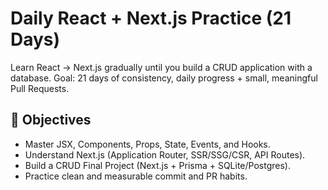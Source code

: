 # Daily React + Next.js Practice (21 Days)

Learn React → Next.js gradually until you build a CRUD application with a database.
Goal: 21 days of consistency, daily progress + small, meaningful Pull Requests.

## 🎯 Objectives
- Master JSX, Components, Props, State, Events, and Hooks.
- Understand Next.js (Application Router, SSR/SSG/CSR, API Routes).
- Build a CRUD Final Project (Next.js + Prisma + SQLite/Postgres).
- Practice clean and measurable commit and PR habits.